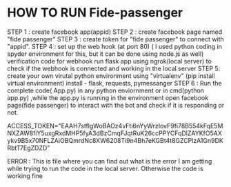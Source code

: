 # HOW TO RUN Fide-passenger
STEP 1 :
create facebook app(appid)
STEP 2 :
create facebook page named "fide passenger"
STEP 3 :
create token for "fide passenger" to connect with "appid".
STEP 4  :
set up the web hook (at port 80) ( I used python coding in spyder environment for this, but it can be done using node.js as well)
verification code for webhook
run flask app using ngrok(local server) to check if the webhook is connected and working in the local server
STEP 5:
create your own virutal python environment using "virtualenv" (pip install virtual environment)
install - flask, requests, pymessanger
STEP  6 :
Run the complete code( App.py) in any python enviornment or in cmd(python app.py) ,while the app.py is running in the environment open facebook page(fide passenger) to interact with the bot and check if it is responding or not.
   
   
   ACCESS_TOKEN="EAAH7stflgWoBAOz4vFti6nYyWrzIovF9fi78B554kFqE5MNXZAW8fiY5uxgRxdMHP5fyA3dBzCmqFJqtRuK26ccPPYCFqDlZAYKfO5AXykv9B5x70NFLZAiOBQmrdNc8XW6208Ti9n4Bh7eKGBt4t8GZCPlzA1Gn9DKRbtT7EgZDZD"
   
   
   ERROR : This is file where you can find out what is the error I am getting while trying to run the code in the local server. Otherwise the code is working fine


